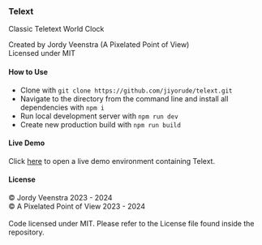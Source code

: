 ### Telext
Classic Teletext World Clock

Created by Jordy Veenstra (A Pixelated Point of View)
<br/>Licensed under MIT

#### How to Use
* Clone with `git clone https://github.com/jiyorude/telext.git`
* Navigate to the directory from the command line and install all dependencies with `npm i`
* Run local development server with `npm run dev`
* Create new production build with `npm run build`

#### Live Demo
Click [here](https://telext.vercel.app/) to open a live demo environment containing Telext.

#### License
&copy; Jordy Veenstra 2023 - 2024<br/>
&copy; A Pixelated Point of View 2023 - 2024<br/><br/>
Code licensed under MIT. Please refer to the License file found inside the repository.